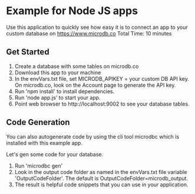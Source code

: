 
# Example for Node JS apps

Use this application to quickly see how easy it is to connect an app to your custom database on https://www.microdb.co
Total Time: 10 minutes

## Get Started

1. Create a database with some tables on microdb.co
2. Download this app to your machine
3. In the envVars.txt file, set MICRODB_APIKEY = your custom DB API key. On microdb.co, look on the Account page to generate the API key.  
4. Run 'npm install' to install dependencies.
5. Run 'node app.js' to start your app.
6. Point web browser to http://localhost:9002 to see your database tables.

## Code Generation


You can also autogenerate code by using the cli tool microdbc which is installed with this example app.

Let's gen some code for your database.

1. Run 'microdbc gen'
2. Look in the output code folder as named in the envVars.txt file variable 'OutputCodeFolder'. The default is OutputCodeFolder=microdb_output.
3. The result is helpful code snippets that you can use in your application.


